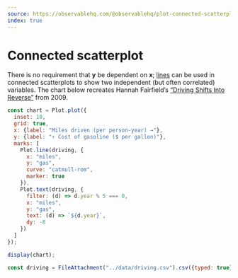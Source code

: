 ```yaml
---
source: https://observablehq.com/@observablehq/plot-connected-scatterplot
index: true
---
```


# Connected scatterplot

There is no requirement that **y** be dependent on **x**; [lines](https://observablehq.com/plot/marks/line) can be used in connected scatterplots to show two independent (but often correlated) variables. The chart below recreates Hannah Fairfield’s [“Driving Shifts Into Reverse”](http://www.nytimes.com/imagepages/2010/05/02/business/02metrics.html) from 2009.

```js echo
const chart = Plot.plot({
  inset: 10,
  grid: true,
  x: {label: "Miles driven (per person-year) →"},
  y: {label: "↑ Cost of gasoline ($ per gallon)"},
  marks: [
    Plot.line(driving, {
      x: "miles",
      y: "gas",
      curve: "catmull-rom",
      marker: true
    }),
    Plot.text(driving, {
      filter: (d) => d.year % 5 === 0,
      x: "miles",
      y: "gas",
      text: (d) => `${d.year}`,
      dy: -8
    })
  ]
});

display(chart);
```

```js echo
const driving = FileAttachment("../data/driving.csv").csv({typed: true});
```
